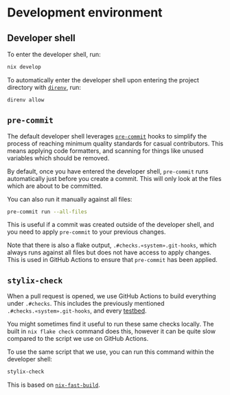 # Development environment

## Developer shell

To enter the developer shell, run:

```sh
nix develop
```

To automatically enter the developer shell upon entering the project directory
with [`direnv`](https://direnv.net), run:

```sh
direnv allow
```

## `pre-commit`

The default developer shell leverages [`pre-commit`](https://pre-commit.com)
hooks to simplify the process of reaching minimum quality standards for casual
contributors. This means applying code formatters, and scanning for things like
unused variables which should be removed.

By default, once you have entered the developer shell, `pre-commit` runs
automatically just before you create a commit. This will only look at the
files which are about to be committed.

You can also run it manually against all files:

```sh
pre-commit run --all-files
```

This is useful if a commit was created outside of the developer shell, and
you need to apply `pre-commit` to your previous changes.

Note that there is also a flake output, `.#checks.«system».git-hooks`, which
always runs against all files but does not have access to apply changes. This
is used in GitHub Actions to ensure that `pre-commit` has been applied.

## `stylix-check`

When a pull request is opened, we use GitHub Actions to build everything under
`.#checks`. This includes the previously mentioned `.#checks.«system».git-hooks`,
and every [testbed](./testbeds.md).

You might sometimes find it useful to run these same checks locally. The built
in `nix flake check` command does this, however it can be quite slow compared
to the script we use on GitHub Actions.

To use the same script that we use, you can run this command within the
developer shell:

```sh
stylix-check
```

This is based on [`nix-fast-build`](https://github.com/Mic92/nix-fast-build#readme).
